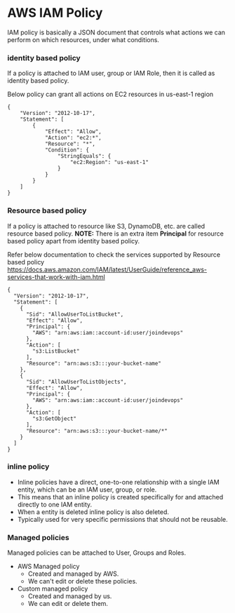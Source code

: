 # AWS IAM Policy

IAM policy is basically a JSON document that controls what actions we can perform on which resources, under what conditions.

### identity based policy
If a policy is attached to IAM user, group or IAM Role, then it is called as identity based policy.

Below policy can grant all actions on EC2 resources in us-east-1 region

```
{
    "Version": "2012-10-17",
    "Statement": [ 
        {
            "Effect": "Allow", 
            "Action": "ec2:*", 
            "Resource": "*", 
            "Condition": { 
                "StringEquals": {
                    "ec2:Region": "us-east-1"
                }
            }
        }
    ]
}
```

### Resource based policy
If a policy is attached to resource like S3, DynamoDB, etc. are called resource based policy.
**NOTE:** There is an extra item **Principal** for resource based policy apart from identity based policy.

Refer below documentation to check the services supported by Resource based policy
https://docs.aws.amazon.com/IAM/latest/UserGuide/reference_aws-services-that-work-with-iam.html

```
{
  "Version": "2012-10-17",
  "Statement": [
    {
      "Sid": "AllowUserToListBucket",
      "Effect": "Allow",
      "Principal": {
        "AWS": "arn:aws:iam::account-id:user/joindevops"
      },
      "Action": [
        "s3:ListBucket"
      ],
      "Resource": "arn:aws:s3:::your-bucket-name"
    },
    {
      "Sid": "AllowUserToListObjects",
      "Effect": "Allow",
      "Principal": {
        "AWS": "arn:aws:iam::account-id:user/joindevops"
      },
      "Action": [
        "s3:GetObject"
      ],
      "Resource": "arn:aws:s3:::your-bucket-name/*"
    }
  ]
}

```

### inline policy
* Inline policies have a direct, one-to-one relationship with a single IAM entity, which can be an IAM user, group, or role. 
* This means that an inline policy is created specifically for and attached directly to one IAM entity. 
* When a entity is deleted inline policy is also deleted.
* Typically used for very specific permissions that should not be reusable.

### Managed policies
Managed policies can be attached to User, Groups and Roles.
* AWS Managed policy
    * Created and managed by AWS.
    * We can't edit or delete these policies.
* Custom managed policy
    * Created and managed by us.
    * We can edit or delete them.



